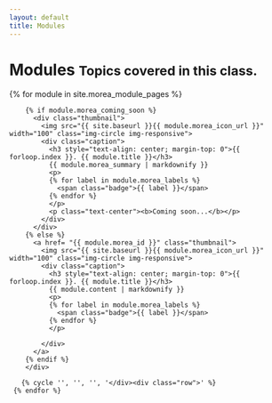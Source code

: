 ```yaml
---
layout: default
title: Modules
---
```


<div class="container">
  <h1>Modules <small>Topics covered in this class.</small></h1>
  <div class="row">
     {% for module in site.morea_module_pages %}
        <div class="col-sm-3">
        
        {% if module.morea_coming_soon %}
          <div class="thumbnail">
            <img src="{{ site.baseurl }}{{ module.morea_icon_url }}" width="100" class="img-circle img-responsive">
            <div class="caption">
              <h3 style="text-align: center; margin-top: 0">{{ forloop.index }}. {{ module.title }}</h3>
              {{ module.morea_summary | markdownify }}
              <p>
              {% for label in module.morea_labels %}
                <span class="badge">{{ label }}</span>
              {% endfor %}
              </p>
              <p class="text-center"><b>Coming soon...</b></p>
            </div>
          </div>
        {% else %}
          <a href= "{{ module.morea_id }}" class="thumbnail">
            <img src="{{ site.baseurl }}{{ module.morea_icon_url }}" width="100" class="img-circle img-responsive">
            <div class="caption">
              <h3 style="text-align: center; margin-top: 0">{{ forloop.index }}. {{ module.title }}</h3>
              {{ module.content | markdownify }}
              <p>
              {% for label in module.morea_labels %}
                <span class="badge">{{ label }}</span>
              {% endfor %}
              </p>
              
            </div>
          </a>
        {% endif %}
        </div>
         
       {% cycle '', '', '', '</div><div class="row">' %}
     {% endfor %}
  </div>
</div>


